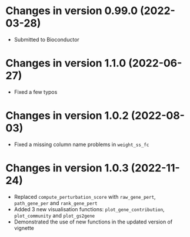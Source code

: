 # Changes in version 0.99.0 (2022-03-28)
- Submitted to Bioconductor

# Changes in version 1.1.0 (2022-06-27)
- Fixed a few typos

# Changes in version 1.0.2 (2022-08-03)
- Fixed a missing column name problems in `weight_ss_fc`

# Changes in version 1.0.3 (2022-11-24)
- Replaced `compute_perturbation_score` with `raw_gene_pert`, `path_gene_per` and `rank_gene_pert`
- Added 3 new visualisation functions: `plot_gene_contribution`, `plot_community` and `plot_gs2gene`
- Demonstrated the use of new functions in the updated version of vignette
